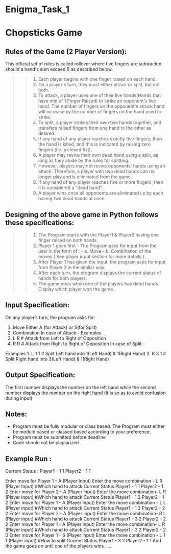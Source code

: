  # Enigma_Task_1
#                                    Chopsticks Game
## Rules of the Game (2 Player Version):
This official set of rules is called rollover where five fingers are subtracted
should a hand's sum exceed 5 as described below.
>> 1. Each player begins with one finger raised on each hand.
>> 2. On a player's turn, they must either attack or split, but not both.
>> 3. To attack, a player uses one of their live hands(Hands that have
     min of 1 Finger Raised) to strike an opponent's live hand. The
     number of fingers on the opponent's struck hand will increase by the
     number of fingers on the hand used to strike.
>> 4. To split, a player strikes their own two hands together, and transfers
     raised fingers from one hand to the other as desired.
>> 5. If any hand of any player reaches exactly five fingers, then the
     hand is killed, and this is indicated by raising zero fingers (i.e. a
     closed fist).
>> 6. A player may revive their own dead hand using a split, as long as
     they abide by the rules for splitting.
>> 7. However, players may not revive opponents' hands using an attack.
     Therefore, a player with two dead hands can no longer play and is
     eliminated from the game.
>> 8. If any hand of any player reaches five or more fingers, then it is
     considered a "dead hand".
>> 9. A player wins once all opponents are eliminated i.e by each
     having two dead hands at once.

## Designing of the above game in Python follows these specifications:

>> 1. The Program starts with the Player1 & Player2 having one finger
      raised on both hands.
>> 2. Player 1 goes first - The Program asks for input from the user in the
      form of :
                - a. Move
                - b. Combination of the moves
            ( See player input section for more details )
>> 3. After Player 1 has given the input, the program asks for input from
      Player 2 in the similar way.
>> 4. After each turn, the program displays the current status of hands for
      both players.
>> 5. The game ends when one of the players has dead hands. Display
      which player won the game.


## Input Specification:

On any player’s turn, the program asks for:
1. Move
Either A (for Attack) or S(for Split)
2. Combination
In case of Attack - <Attack from> <Attack to>
Examples
1. L R # Attack from Left to Right of Opposition
2. R R # Attack from Right to Right of Opposition
In case of Split - <Hand to be Splitted> <Left hand after Split>
<Right hand after Split>
Examples
1. L 1 1 # Split Left hand into 1(Left Hand) & 1(Right Hand)
2. R 3 1 # Split Right hand into 3(Left Hand) & 1(Right Hand)

## Output Specification:

The first number displays the number on the left hand while the second
number displays the number on the right hand
(It is so as to avoid confusion during input)

## Notes:

- Program must be fully modular or class based. The Program must either
be module based or classed based according to your preference.
- Program must be submitted before deadline
- Code should not be plagiarized

## Example Run :
Current Status :
Player1 - 1 1
Player2 - 1 1

Enter move for Player 1 - A (Player Input)
Enter the move combination - L R (Player Input) #Which hand to attack
Current Status
Player1 - 1 1
Player2 - 1 2
Enter move for Player 2 - A (Player input)
Enter the move combination- L R (Player input) #Which hand to attack
Current Status
Player1 - 1 2
Player2 - 1 2
Enter move for Player 1 - A (Player input)
Enter the move combination - L L (Player input) #Which hand to attack
Current Status
Player1 - 1 2
Player2 - 2 2
Enter move for Player 2 - A (Player input)
Enter the move combination- R L (Player input) #Which hand to attack
Current Status
Player1 - 3 2
Player2 - 2 2
Enter move for Player 1 - A (Player input)
Enter the move combination- L R (Player input) #Which hand to attack
Current Status
Player1 - 3 2
Player2 - 2 0
Enter move for Player 1 - S (Player input)
Enter the move combination - L 1 1 (Player input) #How to split
Current Status
Player1 - 3 2
Player2 - 1 1
And the game goes on until one of the players wins …..